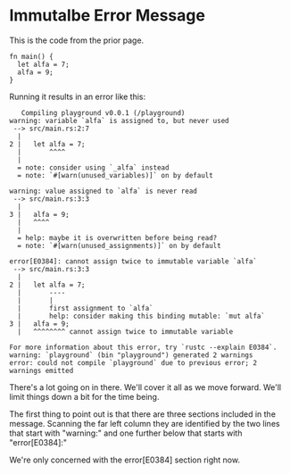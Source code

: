 # Immutalbe Error Message

This is the code from the prior page.

```rust, noplayground
fn main() {
  let alfa = 7;
  alfa = 9;
}
```

Running it results in an error like this:

```rust, noplayground
   Compiling playground v0.0.1 (/playground)
warning: variable `alfa` is assigned to, but never used
 --> src/main.rs:2:7
  |
2 |   let alfa = 7;
  |       ^^^^
  |
  = note: consider using `_alfa` instead
  = note: `#[warn(unused_variables)]` on by default

warning: value assigned to `alfa` is never read
 --> src/main.rs:3:3
  |
3 |   alfa = 9;
  |   ^^^^
  |
  = help: maybe it is overwritten before being read?
  = note: `#[warn(unused_assignments)]` on by default

error[E0384]: cannot assign twice to immutable variable `alfa`
 --> src/main.rs:3:3
  |
2 |   let alfa = 7;
  |       ----
  |       |
  |       first assignment to `alfa`
  |       help: consider making this binding mutable: `mut alfa`
3 |   alfa = 9;
  |   ^^^^^^^^ cannot assign twice to immutable variable

For more information about this error, try `rustc --explain E0384`.
warning: `playground` (bin "playground") generated 2 warnings
error: could not compile `playground` due to previous error; 2 warnings emitted
```

There's a lot going on in there. We'll cover it all
as we move forward. We'll limit things
down a bit for the time being.

The first thing to point out is that there are three
sections included in the message. Scanning the far left
column they are identified by the two lines that start with
"warning:" and one further below that starts
with "error[E0384]:"

We're only concerned with the error[E0384] section
right now.
